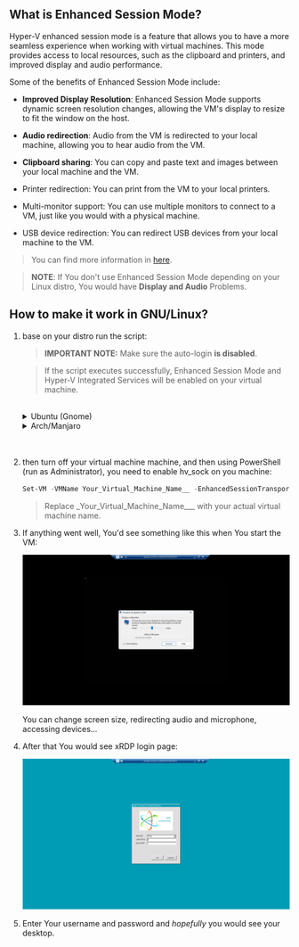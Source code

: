 ## What is Enhanced Session Mode?

Hyper-V enhanced session mode is a feature that allows you to have a more seamless experience when working with virtual machines. This mode provides access to local resources, such as the clipboard and printers, and improved display and audio performance.

Some of the benefits of Enhanced Session Mode include:

- **Improved Display Resolution**: Enhanced Session Mode supports dynamic screen resolution changes, allowing the VM's display to resize to fit the window on the host.

- **Audio redirection**: Audio from the VM is redirected to your local machine, allowing you to hear audio from the VM.

- **Clipboard sharing**: You can copy and paste text and images between your local machine and the VM.
- Printer redirection: You can print from the VM to your local printers.

- Multi-monitor support: You can use multiple monitors to connect to a VM, just like you would with a physical machine.

- USB device redirection: You can redirect USB devices from your local machine to the VM.

> You can find more information in [here](https://learn.microsoft.com/en-us/windows-server/virtualization/hyper-v/learn-more/use-local-resources-on-hyper-v-virtual-machine-with-vmconnect#choose-a-local-resource).

> **NOTE**: If You don't use Enhanced Session Mode depending on your Linux distro, You would have **Display and Audio** Problems.

## How to make it work in GNU/Linux?

1. base on your distro run the script:

   > **IMPORTANT NOTE:** Make sure the auto-login **is disabled**.

   > If the script executes successfully, Enhanced Session Mode and Hyper-V Integrated Services will be enabled on your virtual machine.

      <br>
      <details>
      <summary> Ubuntu (Gnome)</summary>
      <br>
      <blockquote><b>NOTE:</b> Make sure that you have <b>curl</b> installed.</blockquote>
      <h3> 24.04 </h3>
      <pre><code>
      sudo bash -c "$(curl -sSL https://raw.githubusercontent.com/ali-hasehmi/LinuxVM-HyperV/main/enable-enhanced-session-mode/ubuntu/install24_04.sh)" 
      </pre></code>

      <h3> 22.04 </h3>
      <pre><code>
      sudo bash -c "$(curl -sSL https://raw.githubusercontent.com/ali-hasehmi/LinuxVM-HyperV/main/enable-enhanced-session-mode/ubuntu/install22_04.sh)" 
      </pre></code> 
      </details>
      <details>
      <summary>Arch/Manjaro</summary>
      <br>
      <blakckquote><b>NOTE:</b> I've tested the script on Manjaro 24.0.3 with KDE-Plasma Desktop, It should be find with Arch and other Arch base distros. If You had problem with starting your DE/WM, try to configure ~/.xrdpinitrc base on your DE/WM.
    <pre><code>
    bash -c "$(curl -sSL https://raw.githubusercontent.com/ali-hasehmi/LinuxVM-HyperV/main/enable-enhanced-session-mode/manjaro/install.sh)" 
    </pre></code>
    <br>
      </details>

      <br>
      <br>

2. then turn off your virtual machine machine, and then using PowerShell (run as Administrator), you need to enable hv_sock on you machine:

   ```powershell
   Set-VM -VMName Your_Virtual_Machine_Name__ -EnhancedSessionTransportType HvSocket
   ```

   > Replace \_Your_Virtual_Machine_Name\_\_\_ with your actual virtual machine name.

3. If anything went well, You'd see something like this when You start the VM:

   ![connect to](./images/rdp-connect.png)

   You can change screen size, redirecting audio and microphone, accessing devices...

4. After that You would see xRDP login page:

   ![xrdp-login](./images/xrdp-login.png)

5. Enter Your username and password and _hopefully_ you would see your desktop.

